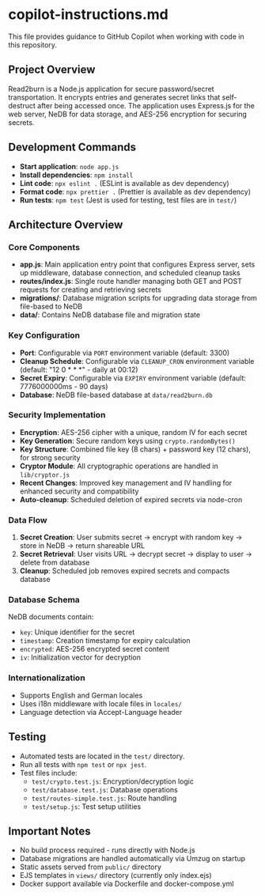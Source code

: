 # copilot-instructions.md

This file provides guidance to GitHub Copilot when working with code in this repository.

## Project Overview

Read2burn is a Node.js application for secure password/secret transportation. It encrypts entries and generates secret links that self-destruct after being accessed once. The application uses Express.js for the web server, NeDB for data storage, and AES-256 encryption for securing secrets.

## Development Commands

- **Start application**: `node app.js`
- **Install dependencies**: `npm install`
- **Lint code**: `npx eslint .` (ESLint is available as dev dependency)
- **Format code**: `npx prettier .` (Prettier is available as dev dependency)
- **Run tests**: `npm test` (Jest is used for testing, test files are in `test/`)

## Architecture Overview

### Core Components

- **app.js**: Main application entry point that configures Express server, sets up middleware, database connection, and scheduled cleanup tasks
- **routes/index.js**: Single route handler managing both GET and POST requests for creating and retrieving secrets
- **migrations/**: Database migration scripts for upgrading data storage from file-based to NeDB
- **data/**: Contains NeDB database file and migration state

### Key Configuration

- **Port**: Configurable via `PORT` environment variable (default: 3300)
- **Cleanup Schedule**: Configurable via `CLEANUP_CRON` environment variable (default: "12 0 * * *" - daily at 00:12)
- **Secret Expiry**: Configurable via `EXPIRY` environment variable (default: 7776000000ms - 90 days)
- **Database**: NeDB file-based database at `data/read2burn.db`

### Security Implementation

- **Encryption**: AES-256 cipher with a unique, random IV for each secret
- **Key Generation**: Secure random keys using `crypto.randomBytes()`
- **Key Structure**: Combined file key (8 chars) + password key (12 chars), for strong security
- **Cryptor Module**: All cryptographic operations are handled in `lib/cryptor.js`
- **Recent Changes**: Improved key management and IV handling for enhanced security and compatibility
- **Auto-cleanup**: Scheduled deletion of expired secrets via node-cron

### Data Flow

1. **Secret Creation**: User submits secret → encrypt with random key → store in NeDB → return shareable URL
2. **Secret Retrieval**: User visits URL → decrypt secret → display to user → delete from database
3. **Cleanup**: Scheduled job removes expired secrets and compacts database

### Database Schema

NeDB documents contain:
- `key`: Unique identifier for the secret
- `timestamp`: Creation timestamp for expiry calculation
- `encrypted`: AES-256 encrypted secret content
- `iv`: Initialization vector for decryption

### Internationalization

- Supports English and German locales
- Uses i18n middleware with locale files in `locales/`
- Language detection via Accept-Language header

## Testing

- Automated tests are located in the `test/` directory.
- Run all tests with `npm test` or `npx jest`.
- Test files include:
  - `test/crypto.test.js`: Encryption/decryption logic
  - `test/database.test.js`: Database operations
  - `test/routes-simple.test.js`: Route handling
  - `test/setup.js`: Test setup utilities

## Important Notes

- No build process required - runs directly with Node.js
- Database migrations are handled automatically via Umzug on startup
- Static assets served from `public/` directory
- EJS templates in `views/` directory (currently only index.ejs)
- Docker support available via Dockerfile and docker-compose.yml